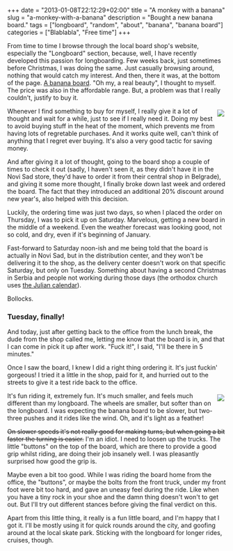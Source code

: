 +++
date = "2013-01-08T22:12:29+02:00"
title = "A monkey with a banana"
slug = "a-monkey-with-a-banana"
description = "Bought a new banana board."
tags = ["longboard", "random", "about", "banana", "banana board"]
categories = ["Blablabla", "Free time"]
+++
<p>
From time to time I browse through the local board shop's website, especially the "Longboard" section, because, well, I have recently developed this passion for longboarding. Few weeks back, just sometimes before Christmas, I was doing the same. Just casually browsing around, nothing that would catch my interest. And then, there it was, at the bottom of the page. <a href="http://www.bananaboards.com/">A banana board</a>. "Oh my, a real beauty", I thought to myself. The price was also in the affordable range. But, a problem was that I really couldn't, justify to buy it.
</p>

<p>
<a href="https://www.facebook.com/photo.php?fbid=391597737597956&amp;l=900b79d0ca"><img unselectable="on" style="float:right;padding:5px;" src="http://robertbasic.com/static/img/posts/bananaboard.jpg"></a>
</p>


<p>Whenever I find something to buy for myself, I really give it a lot of thought and wait for a while, just to see if I really need it. Doing my best to avoid buying stuff in the heat of the moment, which prevents me from having lots of regretable purchases. And it works quite well, can't think of anything that I regret ever buying. It's also a very good tactic for saving money.
</p>

<p>
And after giving it a lot of thought, going to the board shop a couple of times to check it out (sadly, I haven't seen it, as they didn't have it in the Novi Sad store, they'd have to order it from their central shop in Belgrade), and giving it some more thought, I finally broke down last week and ordered the board. The fact that they introduced an additional 20% discount around new year's, also helped with this decision.
</p>

<p>
Luckily, the ordering time was just two days, so when I placed the order on Thursday, I was to pick it up on Saturday. Marvelous, getting a new board in the middle of a weekend. Even the weather forecast was looking good, not so cold, and dry, even if it's beginning of January.
</p>

<p>
Fast-forward to Saturday noon-ish and me being told that the board is actually in Novi Sad, but in the distribution center, and they won't be delivering it to the shop, as the delivery center doesn't work on that specific Saturday, but only on Tuesday. Something about having a second Christmas in Serbia and people not working during those days (the orthodox church uses <a href="http://en.wikipedia.org/wiki/Julian_calendar">the Julian calendar</a>).
</p>

<p>
Bollocks.
</p>

<h3>Tuesday, finally!</h3>

<p>
And today, just after getting back to the office from the lunch break, the dude from the shop called me, letting me know that the board is in, and that I can come in pick it up after work. "Fuck it!", I said, "I'll be there in 5 minutes."
</p>

<p>
Once I saw the board, I knew I did a right thing ordering it. It's just fuckin' gorgeous! I tried it a little in the shop, paid for it, and hurried out to the streets to give it a test ride back to the office.
</p>

<p>
<a href="https://www.facebook.com/photo.php?fbid=391681914256205&amp;l=60cfffe583"><img unselectable="on" style="float:right;padding:5px;" src="http://robertbasic.com/static/img/posts/bananaboardsign.jpg"></a>
</p>

<p>
It's fun riding it, extremely fun. It's much smaller, and feels much different than my longboard. The wheels are smaller, but softer than on the longboard. I was expecting the banana board to be slower, but two-three pushes and it rides like the wind. Oh, and it's light as a feather!
</p>

<p><strike>
On slower speeds it's not really good for making turns, but when going a bit faster the turning is easier.</strike> I'm an idiot. I need to loosen up the trucks. The little "buttons" on the top of the board, which are there to provide a good grip whilst riding, are doing their job insanely well. I was pleasantly surprised how good the grip is.
</p>

<p>
Maybe even a bit too good. While I was riding the board home from the office, the "buttons", or maybe the bolts from the front truck, under my front foot were bit too hard, and gave an uneasy feel during the ride. Like when you have a tiny rock in your shoe and the damn thing doesn't won't to get out. But I'll try out different stances before giving the final verdict on this.
</p>

<p>
Apart from this little thing, it really is a fun little board, and I'm happy that I got it. I'll be mostly using it for quick rounds around the city, and goofing around at the local skate park. Sticking with the longboard for longer rides, cruises, though.
</p>

